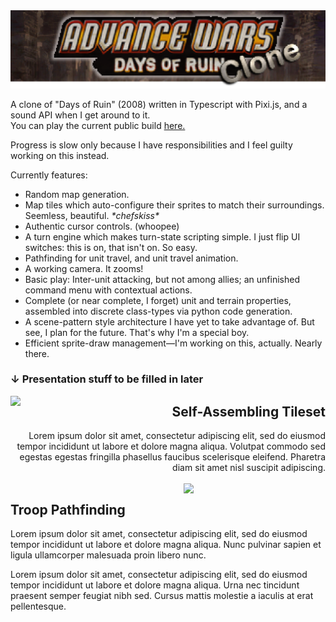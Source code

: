 <img src="/docs/demo-reels/title-banner.png">

A clone of "Days of Ruin" (2008) written in Typescript with Pixi.js, and a sound API when I get around to it.  
You can play the current public build [here.](https://xpgram.github.io/armed-revolt/game.html)

Progress is slow only because I have responsibilities and I feel guilty working on this instead.

Currently features:
 - Random map generation.
 - Map tiles which auto-configure their sprites to match their surroundings. Seemless, beautiful. *\*chefskiss\**
 - Authentic cursor controls. (whoopee)
 - A turn engine which makes turn-state scripting simple. I just flip UI switches: this is on, that isn't on. So easy.
 - Pathfinding for unit travel, and unit travel animation.
 - A working camera. It zooms!
 - Basic play: Inter-unit attacking, but not among allies; an unfinished command menu with contextual actions.
 - Complete (or near complete, I forget) unit and terrain properties, assembled into discrete class-types via python code generation.
 - A scene-pattern style architecture I have yet to take advantage of. But see, I plan for the future. That's why I'm a special boy.
 - Efficient sprite-draw management—I'm working on this, actually. Nearly there.


### ↓ Presentation stuff to be filled in later

<img src="/docs/demo-reels/shoreline-effects.gif" width="45%" align="left">

<h2 align="right"> Self-Assembling Tileset </h2>

<p align="right">
Lorem ipsum dolor sit amet, consectetur adipiscing elit, sed do eiusmod tempor incididunt ut labore et dolore magna aliqua. Volutpat commodo sed egestas egestas fringilla phasellus faucibus scelerisque eleifend. Pharetra diam sit amet nisl suscipit adipiscing.

<img src="" width="100%" height="1rem">


<img src="/docs/demo-reels/troop-pathing.gif" width="45%" align="right">

<h2 align="left"> Troop Pathfinding </h2>

<p width="50%" align="left">
Lorem ipsum dolor sit amet, consectetur adipiscing elit, sed do eiusmod tempor incididunt ut labore et dolore magna aliqua. Nunc pulvinar sapien et ligula ullamcorper malesuada proin libero nunc.

<p width="50%" align="left">
Lorem ipsum dolor sit amet, consectetur adipiscing elit, sed do eiusmod tempor incididunt ut labore et dolore magna aliqua. Urna nec tincidunt praesent semper feugiat nibh sed. Cursus mattis molestie a iaculis at erat pellentesque.

<img src="" width="100%" height="1rem">
